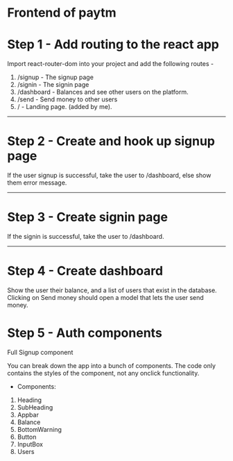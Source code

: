 # Frontend of paytm

# Step 1 - Add routing to the react app
Import react-router-dom into your project and add the following routes - 
1. /signup - The signup page
2. /signin - The signin page
3. /dashboard - Balances and see other users on the platform.
4. /send - Send money to other users
5. / - Landing page. (added by me).

--------------------------------------------------------------------------------------------------

# Step 2 - Create and hook up signup page
If the user signup is successful, take the user to /dashboard, else show them error message.

--------------------------------------------------------------------------------------------------

# Step 3 - Create signin page
If the signin is successful, take the user to /dashboard.

--------------------------------------------------------------------------------------------------

# Step 4 - Create dashboard
Show the user their balance, and a list of users that exist in the database.
Clicking on Send money should open a model that lets the user send money.

# Step 5 - Auth components
Full Signup component

You can break down the app into a bunch of components. The code only contains the styles of the component, not any onclick functionality.

- Components:

1. Heading
2. SubHeading
3. Appbar
4. Balance
5. BottomWarning
6. Button
7. InputBox
8. Users